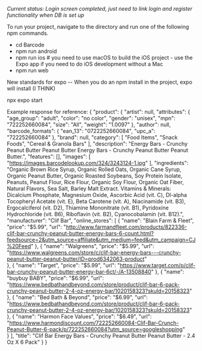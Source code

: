 *Current status: Login screen completed, just need to link login and register functionality when DB is set up*

To run your project, navigate to the directory and run one of the following npm commands.

- cd Barcode
- npm run android
- npm run ios # you need to use macOS to build the iOS project - use the Expo app if you need to do iOS development without a Mac
- npm run web


New standards for expo -- When you do an npm install in the project, expo will install (I THINK)

npx expo start

Example response for reference:
{
    "product": {
        "artist": null,
        "attributes": {
            "age_group": "adult",
            "color": "no color",
            "gender": "unisex",
            "mpn": "722252660084",
            "size": "All",
            "weight": "1.0097"
        },
        "author": null,
        "barcode_formats": {
            "ean_13": "0722252660084",
            "upc_a": "722252660084"
        },
        "brand": null,
        "category": [
            "Food Items",
            "Snack Foods",
            "Cereal & Granola Bars"
        ],
        "description": "Energy Bars - Crunchy Peanut Butter Peanut Butter Energy Bars - Crunchy Peanut Butter Peanut Butter.",
        "features": [],
        "images": [
            "https://images.barcodelookup.com/324/3243124-1.jpg"
        ],
        "ingredients": "Organic Brown Rice Syrup, Organic Rolled Oats, Organic Cane Syrup, Organic Peanut Butter, Organic Roasted Soybeans, Soy Protein Isolate, Peanuts, Peanut Flour, Rice Flour, Organic Soy Flour, Organic Oat Fiber, Natural Flavors, Sea Salt, Barley Malt Extract. Vitamins &amp; Minerals: Dicalcium Phosphate, Magnesium Oxide, Ascorbic Acid (vit. C), Dl-alpha Tocopheryl Acetate (vit. E), Beta Carotene (vit. A), Niacinamide (vit. B3), Ergocalciferol (vit. D2), Thiamine Mononitrate (vit. B1), Pyridoxine Hydrochloride (vit. B6), Riboflavin (vit. B2), Cyanocobalamin (vit. B12).",
        "manufacturer": "Clif Bar",
        "online_stores": [
            {
                "name": "Blain Farm & Fleet",
                "price": "$5.99",
                "url": "http://www.farmandfleet.com/products/822336-clif-bar-crunchy-peanut-butter-energy-bars-6-count.html?feedsource=2&utm_source=affiliate&utm_medium=feed&utm_campaign=CJ%20Feed"
            },
            {
                "name": "Walgreens",
                "price": "$5.99",
                "url": "https://www.walgreens.com/store/c/clif-bar-energy-bars---crunchy-peanut-butter-peanut-butter/ID=prod6342063-product"  
            },
            {
                "name": "Target",
                "price": "$5.99",
                "url": "https://www.target.com/p/clif-bar-crunchy-peanut-butter-energy-bar-6ct/-/A-13508840"
            },
            {
                "name": "buybuy BABY",
                "price": "$6.99",
                "url": "https://www.bedbathandbeyond.com/store/product/clif-bar-6-pack-crunchy-peanut-butter-2-4-oz-energy-bar/1020158323?skuId=20158323" 
            },
            {
                "name": "Bed Bath & Beyond",
                "price": "$6.99",
                "url": "https://www.bedbathandbeyond.com/store/product/clif-bar-6-pack-crunchy-peanut-butter-2-4-oz-energy-bar/1020158323?skuId=20158323"  
            },
            {
                "name": "Harmon Face Values",
                "price": "$6.49",
                "url": "https://www.harmondiscount.com/722252660084-Clif-Bar-Crunch-Peanut-Butter-6-pack/p/722252660084?utm_source=googleshopping"   
            } 
        ],
        "title": "Clif Bar Energy Bars - Crunchy Peanut Butter Peanut Butter - 2.4 Oz X 6 Pack"
    }
}


